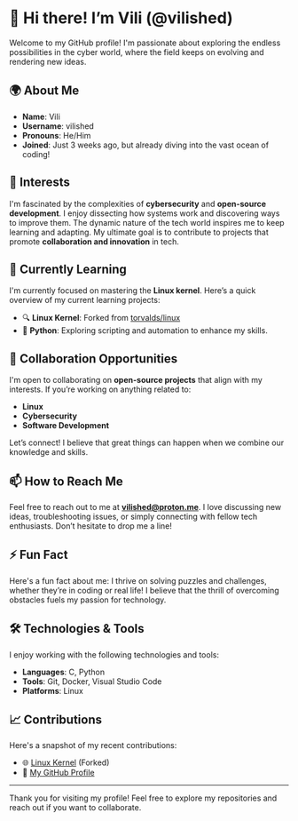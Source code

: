 # 👋 Hi there! I’m Vili (@vilished)

Welcome to my GitHub profile! I'm passionate about exploring the endless possibilities in the cyber world, where the field keeps on evolving and rendering new ideas.

## 🌍 About Me
- **Name**: Vili  
- **Username**: vilished  
- **Pronouns**: He/Him  
- **Joined**: Just 3 weeks ago, but already diving into the vast ocean of coding!

## 👀 Interests
I'm fascinated by the complexities of **cybersecurity** and **open-source development**. I enjoy dissecting how systems work and discovering ways to improve them. The dynamic nature of the tech world inspires me to keep learning and adapting. My ultimate goal is to contribute to projects that promote **collaboration and innovation** in tech.

## 🌱 Currently Learning
I'm currently focused on mastering the **Linux kernel**. Here’s a quick overview of my current learning projects:

- 🔍 **Linux Kernel**: Forked from [torvalds/linux](https://github.com/torvalds/linux)
- 🐍 **Python**: Exploring scripting and automation to enhance my skills.

## 💞️ Collaboration Opportunities
I'm open to collaborating on **open-source projects** that align with my interests. If you’re working on anything related to:

- **Linux**
- **Cybersecurity**
- **Software Development**

Let’s connect! I believe that great things can happen when we combine our knowledge and skills.

## 📫 How to Reach Me
Feel free to reach out to me at **[vilished@proton.me](mailto:vilished@proton.me)**. I love discussing new ideas, troubleshooting issues, or simply connecting with fellow tech enthusiasts. Don’t hesitate to drop me a line!

## ⚡ Fun Fact
Here's a fun fact about me: I thrive on solving puzzles and challenges, whether they’re in coding or real life! I believe that the thrill of overcoming obstacles fuels my passion for technology.

## 🛠️ Technologies & Tools
I enjoy working with the following technologies and tools:

- **Languages**: C, Python
- **Tools**: Git, Docker, Visual Studio Code
- **Platforms**: Linux

## 📈 Contributions
Here's a snapshot of my recent contributions:

- 🌐 [Linux Kernel](https://github.com/torvalds/linux) (Forked)
- 📂 [My GitHub Profile](https://github.com/vilished)

---

Thank you for visiting my profile! Feel free to explore my repositories and reach out if you want to collaborate.
